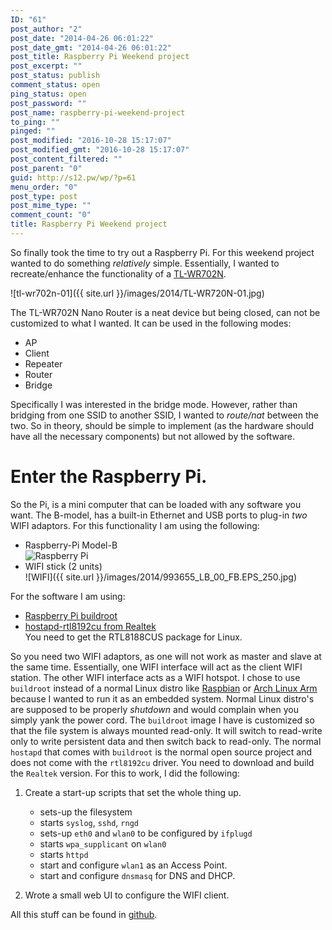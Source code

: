 ```yaml
---
ID: "61"
post_author: "2"
post_date: "2014-04-26 06:01:22"
post_date_gmt: "2014-04-26 06:01:22"
post_title: Raspberry Pi Weekend project
post_excerpt: ""
post_status: publish
comment_status: open
ping_status: open
post_password: ""
post_name: raspberry-pi-weekend-project
to_ping: ""
pinged: ""
post_modified: "2016-10-28 15:17:07"
post_modified_gmt: "2016-10-28 15:17:07"
post_content_filtered: ""
post_parent: "0"
guid: http://s12.pw/wp/?p=61
menu_order: "0"
post_type: post
post_mime_type: ""
comment_count: "0"
title: Raspberry Pi Weekend project
---
```


So finally took the time to try out a Raspberry Pi. For this weekend project wanted to do something _relatively_ simple.
Essentially, I wanted to recreate/enhance the functionality of a
[TL-WR702N](http://www.tp-link.com/en/products/details/?model=TL-WR702N).

![tl-wr702n-01]({{ site.url }}/images/2014/TL-WR720N-01.jpg)

The TL-WR702N Nano Router is a neat device but being closed, can not be customized to what I wanted. It can be used in
the following modes:

*   AP
*   Client
*   Repeater
*   Router
*   Bridge

Specifically I was interested in the bridge mode. However, rather
than bridging from one SSID to another SSID, I wanted to _route/nat_
between the two. So in theory, should be simple to implement (as the
hardware should have all the necessary components) but not allowed by
the software.

Enter the Raspberry Pi.
=======================

So the Pi, is a mini computer that can be loaded with any software you want. The B-model, has a built-in Ethernet and USB ports to plug-in _two_ WIFI adaptors. For this functionality I am using the following:

*   Raspberry-Pi Model-B  
    ![Raspberry Pi](https://upload.wikimedia.org/wikipedia/commons/thumb/6/6f/Raspberry_Pi_B%2B_top.jpg/300px-Raspberry_Pi_B%2B_top.jpg)
*   WIFI stick (2 units)  
    ![WIFI]({{ site.url }}/images/2014/993655_LB_00_FB.EPS_250.jpg)

For the software I am using:

*   [Raspberry Pi buildroot](https://github.com/gamaral/rpi-buildroot)
*   [hostapd-rtl8192cu from Realtek](http://www.realtek.com.tw/downloads/downloadsView.aspx?Langid=1&PNid=21&PFid=48&Level=5&Conn=4&DownTypeID=3&GetDown=false&Downloads=true)  
    You need to get the RTL8188CUS package for Linux.

So you need two WIFI adaptors, as one will not work as master and slave at the same time. Essentially, one WIFI interface will act as the client WIFI station. The other WIFI interface acts as a WIFI hotspot. I chose to use `buildroot` instead of a normal Linux distro like [Raspbian](http://www.raspbian.org/) or [Arch Linux Arm](http://archlinuxarm.org/platforms/armv6/raspberry-pi) because I wanted to run it as an embedded system. Normal Linux distro's are supposed to be properly _shutdown_ and would complain when you simply yank the power cord. The `buildroot` image I have is customized so that the file system is always mounted read-only. It will switch to read-write only to write persistent data and then switch back to read-only. The normal `hostapd` that comes with `buildroot` is the normal open source project and does not come with the `rtl8192cu` driver. You need to download and build the `Realtek` version. For this to work, I did the following:

1.  Create a start-up scripts that set the whole thing up.
    
    *   sets-up the filesystem
    *   starts `syslog`, `sshd`, `rngd`
    *   sets-up `eth0` and `wlan0` to be configured by `ifplugd`
    *   starts `wpa_supplicant` on `wlan0`
    *   starts `httpd`
    *   start and configure `wlan1` as an Access Point.
    *   start and configure `dnsmasq` for DNS and DHCP.
2.  Wrote a small web UI to configure the WIFI client.

All this stuff can be found in [github](https://github.com/alejandroliu/harpy).
